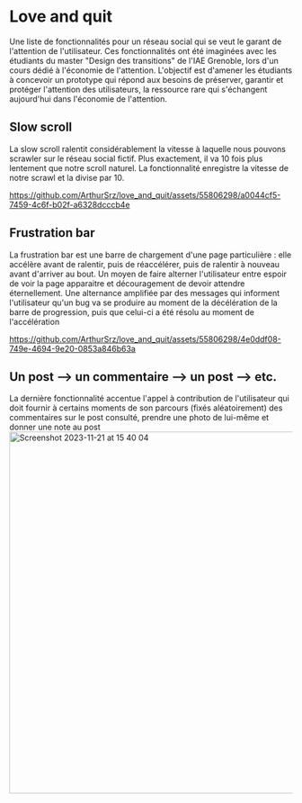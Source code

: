 # Love and quit
Une liste de fonctionnalités pour un réseau social qui se veut le garant de l'attention de l'utilisateur. 
Ces fonctionnalités ont été imaginées avec les étudiants du master "Design des transitions" de l'IAE Grenoble, lors d'un cours dédié à l'économie de l'attention. 
L'objectif est d'amener les étudiants à concevoir un prototype qui répond aux besoins de préserver, garantir et protéger l'attention des utilisateurs, la ressource rare qui s'échangent aujourd'hui dans l'économie de l'attention.

## Slow scroll
La slow scroll ralentit considérablement la vitesse à laquelle nous pouvons scrawler sur le réseau social fictif. Plus exactement, il va 10 fois plus lentement que notre scroll naturel. La fonctionnalité enregistre la vitesse de notre scrawl et la divise par 10. 


https://github.com/ArthurSrz/love_and_quit/assets/55806298/a0044cf5-7459-4c6f-b02f-a6328dcccb4e



## Frustration bar

La frustration bar est une barre de chargement d'une page particulière : elle accélère avant de ralentir, puis de réaccélérer, puis de ralentir à nouveau avant d'arriver au bout. Un moyen de faire alterner l'utilisateur entre espoir de voir la page apparaitre et découragement de devoir attendre éternellement. Une alternance amplifiée par des messages qui informent l'utilisateur qu'un bug va se produire au moment de la décélération de la barre de progression, puis que celui-ci a été résolu au moment de l'accélération 


https://github.com/ArthurSrz/love_and_quit/assets/55806298/4e0ddf08-749e-4694-9e20-0853a846b63a

## Un post --> un commentaire --> un post --> etc. 

La dernière fonctionnalité accentue l'appel à contribution de l'utilisateur qui doit fournir à certains moments de son parcours (fixés aléatoirement) des commentaires sur le post consulté, prendre une photo de lui-même et donner une note au post 
<img width="643" alt="Screenshot 2023-11-21 at 15 40 04" src="https://github.com/ArthurSrz/love_and_quit/assets/55806298/853cb9e2-afb0-4d3d-880b-acd59021a410">






